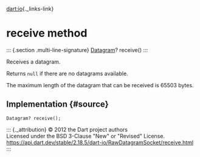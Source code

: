 [dart:io](../../dart-io/dart-io-library){._links-link}

receive method
==============

::: {.section .multi-line-signature}
[Datagram](../datagram-class)? receive()
:::

Receives a datagram.

Returns `null` if there are no datagrams available.

The maximum length of the datagram that can be received is 65503 bytes.

Implementation {#source}
--------------

``` {.language-dart data-language="dart"}
Datagram? receive();
```

::: {._attribution}
© 2012 the Dart project authors\
Licensed under the BSD 3-Clause \"New\" or \"Revised\" License.\
<https://api.dart.dev/stable/2.18.5/dart-io/RawDatagramSocket/receive.html>
:::
